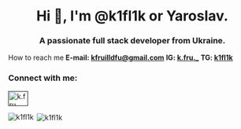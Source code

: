 <h1 align="center">Hi 👋, I'm @k1fl1k or Yaroslav.</h1>
<h3 align="center">A passionate full stack developer from Ukraine.</h3>

How to reach me **E-mail: [kfruilldfu@gmail.com](mailto:kfruilldfu@gmail.com)** **IG: [k.fru._](https://instagram.com/k.fru._)** **TG: [k1fl1k](https://t.me/kfruil)**

<h3 align="left">Connect with me:</h3>
<p align="left">
<a href="" target="blank"><img align="center" src="https://raw.githubusercontent.com/rahuldkjain/github-profile-readme-generator/master/src/images/icons/Social/instagram.svg" alt="k.fru._" height="30" width="40" /></a>
</p>

<p><img align="left" src="https://github-readme-stats.vercel.app/api/top-langs?username=k1fl1k&show_icons=true&title_color=ffffff&text_color=ffffff&bg_color=030303&locale=en&layout=compact" alt="k1fl1k" /></p>

<p>&nbsp;<img align="center" src="https://github-readme-stats.vercel.app/api?username=k1fl1k&show_icons=true&title_color=ffffff&text_color=ffffff&bg_color=050505&hide_border=true&locale=en" alt="k1fl1k" /></p>
